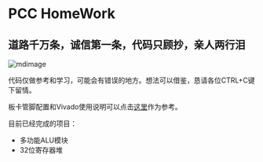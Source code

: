 # PCC HomeWork
## 道路千万条，诚信第一条，代码只顾抄，亲人两行泪
![mdimage](https://raw.githubusercontent.com/syk2018/image/master/IMG_2695.JPG)

代码仅做参考和学习，可能会有错误的地方。想法可以借鉴，恳请各位CTRL+C键下留情。

板卡管脚配置和Vivado使用说明可以点击[这里](https://github.com/liolok/HDU_CO_Guide)作为参考。

目前已经完成的项目：
+ 多功能ALU模块
+ 32位寄存器堆
